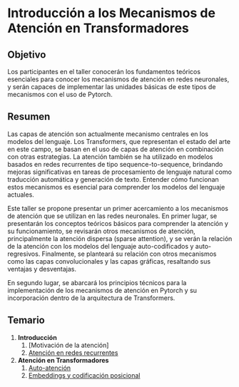 # Introducción a los Mecanismos de Atención en Transformadores

## Objetivo
Los participantes en el taller conocerán los fundamentos teóricos esenciales para conocer los mecanismos de atención en redes neuronales, y serán capaces de implementar las unidades básicas de este tipos de mecanismos con el uso de Pytorch.

## Resumen
Las capas de atención son actualmente mecanismo centrales en los modelos del lenguaje. Los Transformers, que representan el estado del arte en este campo, se basan en el uso de capas de atención en combinación con otras estrategias. La atención también se ha utilizado en modelos basados en redes recurrentes de tipo sequence-to-sequence, brindando mejoras significativas en tareas de procesamiento de lenguaje natural como traducción automática y generación de texto. Entender cómo funcionan estos mecanismos es esencial para comprender los modelos del lenguaje actuales.

Este taller se propone presentar un primer acercamiento a los mecanismos de atención que se utilizan en las redes neuronales. En primer lugar, se presentarán los conceptos teóricos básicos para comprender la atención y su funcionamiento, se revisarán otros mecanismos de atención, principalmente la atención dispersa (sparse attention), y se verán la relación de la atención con los modelos del lenguaje auto-codificados y auto-regresivos. Finalmente, se planteará su relación con otros mecanismos como las capas convolucionales y las capas gráficas, resaltando sus ventajas y desventajas.

En segundo lugar, se abarcará los principios técnicos para la implementación de los mecanismos de atención en Pytorch y su incorporación dentro de la arquitectura de Transformers.

## Temario

1. <b>Introducción</b>
    1. [Motivación de la atención]
    2. [Atención en redes recurrentes](https://victormijangosdelacruz.github.io/MecanismosAtencion/html/01RNNAtenttion.html)
2. <b>Atención en Transformadores</b>
    1. [Auto-atención](https://victormijangosdelacruz.github.io/MecanismosAtencion/html/02SelfAttention.html)
    2. [Embeddings y codificación posicional](https://victormijangosdelacruz.github.io/MecanismosAtencion/html/04Encoding.html)
